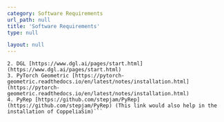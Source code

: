 ```yaml
---
category: Software Requirements
url_path: null
title: 'Software Requirements'
type: null

layout: null
---
```

```1. PyTorch [https://pytorch.org/get-started/locally/](https://pytorch.org/get-started/locally/)
2. DGL [https://www.dgl.ai/pages/start.html](https://www.dgl.ai/pages/start.html)
3. PyTorch Geometric [https://pytorch-geometric.readthedocs.io/en/latest/notes/installation.html](https://pytorch-geometric.readthedocs.io/en/latest/notes/installation.html)
4. PyRep [https://github.com/stepjam/PyRep](https://github.com/stepjam/PyRep) (This link would also help in the installation of CoppeliaSim)```
